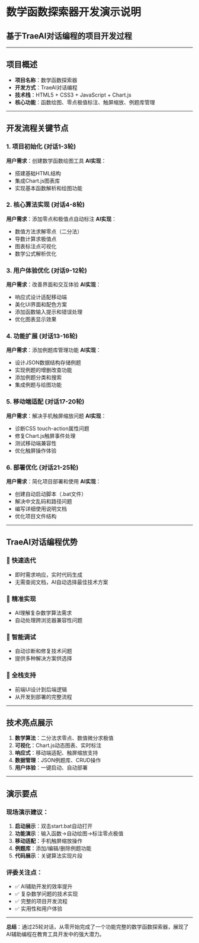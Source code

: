 # 数学函数探索器开发演示说明
## 基于TraeAI对话编程的项目开发过程

---

## 项目概述
- **项目名称**：数学函数探索器
- **开发方式**：TraeAI对话编程
- **技术栈**：HTML5 + CSS3 + JavaScript + Chart.js
- **核心功能**：函数绘图、零点极值标注、触屏缩放、例题库管理

---

## 开发流程关键节点

### 1. 项目初始化 (对话1-3轮)
**用户需求**：创建数学函数绘图工具
**AI实现**：
- 搭建基础HTML结构
- 集成Chart.js图表库
- 实现基本函数解析和绘图功能

### 2. 核心算法实现 (对话4-8轮)
**用户需求**：添加零点和极值点自动标注
**AI实现**：
- 数值方法求解零点（二分法）
- 导数计算求极值点
- 图表标注点可视化
- 数学公式解析优化

### 3. 用户体验优化 (对话9-12轮)
**用户需求**：改善界面和交互体验
**AI实现**：
- 响应式设计适配移动端
- 美化UI界面和配色方案
- 添加函数输入提示和错误处理
- 优化图表显示效果

### 4. 功能扩展 (对话13-16轮)
**用户需求**：添加例题库管理功能
**AI实现**：
- 设计JSON数据结构存储例题
- 实现例题的增删改查功能
- 添加例题分类和搜索
- 集成例题与绘图功能

### 5. 移动端适配 (对话17-20轮)
**用户需求**：解决手机触屏缩放问题
**AI实现**：
- 诊断CSS touch-action属性问题
- 修复Chart.js触屏事件处理
- 测试移动端兼容性
- 优化触屏操作体验

### 6. 部署优化 (对话21-25轮)
**用户需求**：简化项目部署和使用
**AI实现**：
- 创建自动启动脚本（.bat文件）
- 解决中文乱码和路径问题
- 编写详细使用说明文档
- 优化项目文件结构

---

## TraeAI对话编程优势

### 🚀 **快速迭代**
- 即时需求响应，实时代码生成
- 无需查阅文档，AI自动选择最佳技术方案

### 🎯 **精准实现**
- AI理解复杂数学算法需求
- 自动处理跨浏览器兼容性问题

### 🔧 **智能调试**
- 自动诊断和修复技术问题
- 提供多种解决方案供选择

### 📱 **全栈支持**
- 前端UI设计到后端逻辑
- 从开发到部署的完整流程

---

## 技术亮点展示

1. **数学算法**：二分法求零点、数值微分求极值
2. **可视化**：Chart.js动态图表、实时标注
3. **响应式**：移动端适配、触屏缩放支持
4. **数据管理**：JSON例题库、CRUD操作
5. **用户体验**：一键启动、自动部署

---

## 演示要点

### 现场演示建议：
1. **启动展示**：双击start.bat自动打开
2. **功能演示**：输入函数→自动绘图→标注零点极值
3. **移动适配**：手机触屏缩放操作
4. **例题库**：添加/编辑/删除例题功能
5. **代码展示**：关键算法实现片段

### 评委关注点：
- ✅ AI辅助开发的效率提升
- ✅ 复杂数学问题的技术实现
- ✅ 完整的项目开发流程
- ✅ 实用性和用户体验

---

**总结**：通过25轮对话，从零开始完成了一个功能完整的数学函数探索器，展现了AI辅助编程在教育工具开发中的强大潜力。